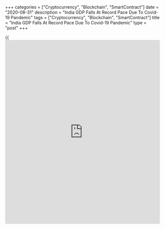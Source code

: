 +++
categories = ["Cryptocurrency", "Blockchain", "SmartContract"]
date = "2020-08-31"
description = "India GDP Falls At Record Pace Due To Covid-19 Pandemic"
tags = ["Cryptocurrency", "Blockchain", "SmartContract"]
title = "India GDP Falls At Record Pace Due To Covid-19 Pandemic"
type = "post"
+++

{{<iframe id="large-banner" src="https://www.bounty.group/#slide=21.0" width="100%" height="600" scrolling="no" style="border: 0px solid rgb(216, 221, 230); border-radius: 3px;">}}

India's [economy][1] contracted at a record rate in the April to June
quarter as the lockdown restrictions imposed to battle the coronavirus
pandemic hurt consumer spending and investments, preliminary data from
the statistics ministry showed on Monday.

Gross domestic product decreased 23.9 percent year-on-year after a 3.1
percent increase in the January to March quarter. Economists had
forecast an 18.3 percent decline.

The fall was the biggest since quarterly GDP data collection began in
the 1990s.

In the same quarter of 2019, the economy had expanded 5.2 percent.

Manufacturing contracted a massive 39.3 percent in the April to June
quarter and construction shrank 50.3 percent. Consumption decreased
around 27 percent and investment slumped nearly 47 percent.

Government spending increased relatively modestly as the government
announced several stimulus measures to support the battered economy.

While the April to June quarter is likely marked the bottom, economists
expect any rebound in the economy, following the relaxation of the
lockdown restrictions, to be slow over the coming quarters.

Recent purchasing managers' survey results failed to give any evidence
of a strong recovery. Official data released on Thursday showed that
core infrastructure output tumbled nearly 10 percent year-on-year in
July.

Meanwhile, there is no sign of the pandemic abating. India's [daily](https://www.fintecher.org/2020/03/03/forex-trading-daily-strategy/)
number of Covid-19 infections on Sunday was the highest for any country
in the world.

"The underwhelming fiscal response to the crisis will guarantee a legacy
of higher unemployment, firm failures and an impaired banking sector
that will weigh heavily on investment and consumption," Capital
Economics economist Shilan Shah said.

Capital Economics expect the country's real GDP to be 10 percent below
its pre-virus trend at the end of 2022.  
  
"The dire economic outlook means that, despite rising concerns over
inflation, the RBI will continue its easing cycle in the coming months,"
Shah said.

The firm forecast a further 50 basis points of interest rate cuts in
this cycle, which would take the repo rate down to a new record low of
3.50 percent.  
  
Shah said the RBI will likely keep [policy](https://www.fintechee.com/policy/) looser for longer than
[investor](https://www.fintechee.com/tutorial-for-forex-trading/investor-mode/)s are pricing in.

For comments and feedback [contact](https://www.playgroundfx.com/contact/): editorial@rtt[news](https://www.letsplayfx.com/blog/forex-news-website/).com

[Economic News][1]

 **What parts of the world are seeing the best (and worst) economic
performances lately? Click[here][2] to check out our [Econ Scorecard][2]
and find out! See up-to-the-moment [ranking](https://www.playgroundfx.com/blog/crypto-exchange-ranking/)s for the best and worst
performers in [GDP][3], [unemployment rate][4], [inflation][2] and much
more.**

   1. www.rtt[news](https://www.letsplayfx.com/blog/forex-news-website/).com/Content/EconomicNews.aspx
   2. www.rtt[news](https://www.letsplayfx.com/blog/forex-news-website/).com/economic-scorecard/world-rank/CPI/highest-performance.aspx
   3. www.rtt[news](https://www.letsplayfx.com/blog/forex-news-website/).com/economic-scorecard/world-rank/GDP/highest-performance.aspx
   4. www.rtt[news](https://www.letsplayfx.com/blog/forex-news-website/).com/economic-scorecard/world-rank/unemployment-rate/lowest-performance.aspx